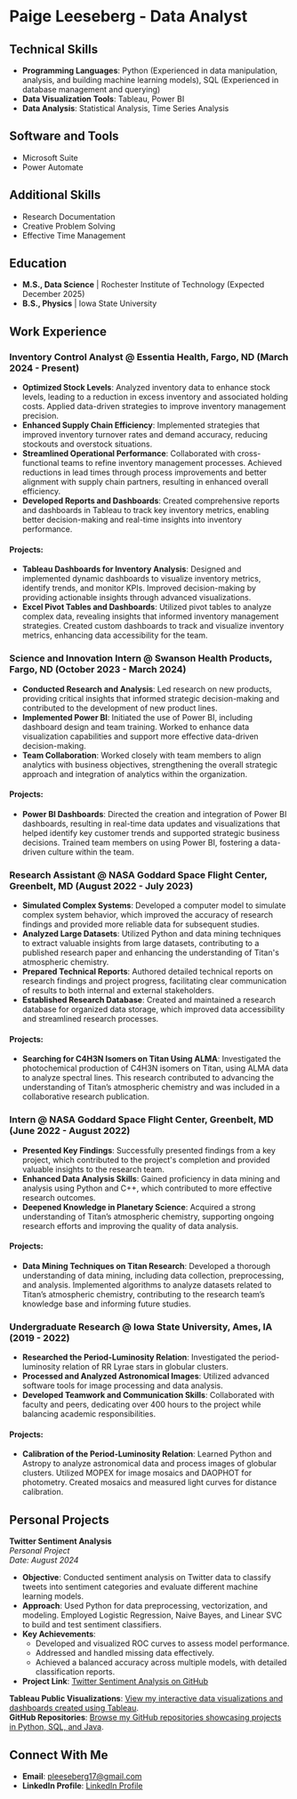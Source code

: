 # Paige Leeseberg - Data Analyst

## Technical Skills
- **Programming Languages**: Python (Experienced in data manipulation, analysis, and building machine learning models), SQL (Experienced in database management and querying)
- **Data Visualization Tools**: Tableau, Power BI
- **Data Analysis**: Statistical Analysis, Time Series Analysis

## Software and Tools
- Microsoft Suite
- Power Automate

## Additional Skills
- Research Documentation
- Creative Problem Solving
- Effective Time Management

## Education
- **M.S., Data Science** | Rochester Institute of Technology (Expected December 2025)
- **B.S., Physics** | Iowa State University

## Work Experience

### Inventory Control Analyst @ Essentia Health, Fargo, ND (March 2024 - Present)
- **Optimized Stock Levels**: Analyzed inventory data to enhance stock levels, leading to a reduction in excess inventory and associated holding costs. Applied data-driven strategies to improve inventory management precision.
- **Enhanced Supply Chain Efficiency**: Implemented strategies that improved inventory turnover rates and demand accuracy, reducing stockouts and overstock situations.
- **Streamlined Operational Performance**: Collaborated with cross-functional teams to refine inventory management processes. Achieved reductions in lead times through process improvements and better alignment with supply chain partners, resulting in enhanced overall efficiency.
- **Developed Reports and Dashboards**: Created comprehensive reports and dashboards in Tableau to track key inventory metrics, enabling better decision-making and real-time insights into inventory performance.

#### Projects:
- **Tableau Dashboards for Inventory Analysis**: Designed and implemented dynamic dashboards to visualize inventory metrics, identify trends, and monitor KPIs. Improved decision-making by providing actionable insights through advanced visualizations.
- **Excel Pivot Tables and Dashboards**: Utilized pivot tables to analyze complex data, revealing insights that informed inventory management strategies. Created custom dashboards to track and visualize inventory metrics, enhancing data accessibility for the team.

### Science and Innovation Intern @ Swanson Health Products, Fargo, ND (October 2023 - March 2024)
- **Conducted Research and Analysis**: Led research on new products, providing critical insights that informed strategic decision-making and contributed to the development of new product lines.
- **Implemented Power BI**: Initiated the use of Power BI, including dashboard design and team training. Worked to enhance data visualization capabilities and support more effective data-driven decision-making.
- **Team Collaboration**: Worked closely with team members to align analytics with business objectives, strengthening the overall strategic approach and integration of analytics within the organization.

#### Projects:
- **Power BI Dashboards**: Directed the creation and integration of Power BI dashboards, resulting in real-time data updates and visualizations that helped identify key customer trends and supported strategic business decisions. Trained team members on using Power BI, fostering a data-driven culture within the team.

### Research Assistant @ NASA Goddard Space Flight Center, Greenbelt, MD (August 2022 - July 2023)
- **Simulated Complex Systems**: Developed a computer model to simulate complex system behavior, which improved the accuracy of research findings and provided more reliable data for subsequent studies.
- **Analyzed Large Datasets**: Utilized Python and data mining techniques to extract valuable insights from large datasets, contributing to a published research paper and enhancing the understanding of Titan's atmospheric chemistry.
- **Prepared Technical Reports**: Authored detailed technical reports on research findings and project progress, facilitating clear communication of results to both internal and external stakeholders.
- **Established Research Database**: Created and maintained a research database for organized data storage, which improved data accessibility and streamlined research processes.

#### Projects:
- **Searching for C4H3N Isomers on Titan Using ALMA**: Investigated the photochemical production of C4H3N isomers on Titan, using ALMA data to analyze spectral lines. This research contributed to advancing the understanding of Titan’s atmospheric chemistry and was included in a collaborative research publication.

### Intern @ NASA Goddard Space Flight Center, Greenbelt, MD (June 2022 - August 2022)
- **Presented Key Findings**: Successfully presented findings from a key project, which contributed to the project's completion and provided valuable insights to the research team.
- **Enhanced Data Analysis Skills**: Gained proficiency in data mining and analysis using Python and C++, which contributed to more effective research outcomes.
- **Deepened Knowledge in Planetary Science**: Acquired a strong understanding of Titan’s atmospheric chemistry, supporting ongoing research efforts and improving the quality of data analysis.

#### Projects:
- **Data Mining Techniques on Titan Research**: Developed a thorough understanding of data mining, including data collection, preprocessing, and analysis. Implemented algorithms to analyze datasets related to Titan’s atmospheric chemistry, contributing to the research team’s knowledge base and informing future studies.

### Undergraduate Research @ Iowa State University, Ames, IA (2019 - 2022)
- **Researched the Period-Luminosity Relation**: Investigated the period-luminosity relation of RR Lyrae stars in globular clusters.
- **Processed and Analyzed Astronomical Images**: Utilized advanced software tools for image processing and data analysis.
- **Developed Teamwork and Communication Skills**: Collaborated with faculty and peers, dedicating over 400 hours to the project while balancing academic responsibilities.

#### Projects:
- **Calibration of the Period-Luminosity Relation**: Learned Python and Astropy to analyze astronomical data and process images of globular clusters. Utilized MOPEX for image mosaics and DAOPHOT for photometry. Created mosaics and measured light curves for distance calibration.

## Personal Projects

**Twitter Sentiment Analysis**  
*Personal Project*  
*Date: August 2024*  
- **Objective**: Conducted sentiment analysis on Twitter data to classify tweets into sentiment categories and evaluate different machine learning models.
- **Approach**: Used Python for data preprocessing, vectorization, and modeling. Employed Logistic Regression, Naive Bayes, and Linear SVC to build and test sentiment classifiers.
- **Key Achievements**:
  - Developed and visualized ROC curves to assess model performance.
  - Addressed and handled missing data effectively.
  - Achieved a balanced accuracy across multiple models, with detailed classification reports.
- **Project Link**: [Twitter Sentiment Analysis on GitHub](https://github.com/pleeseberg/Python-Projects/tree/main/Twitter_Sentiment_Analysis)

**Tableau Public Visualizations**: [View my interactive data visualizations and dashboards created using Tableau](https://public.tableau.com/app/profile/paige.leeseberg/vizzes).  
**GitHub Repositories**: [Browse my GitHub repositories showcasing projects in Python, SQL, and Java](https://github.com/pleeseberg).

## Connect With Me
- **Email**: pleeseberg17@gmail.com
- **LinkedIn Profile**: [LinkedIn Profile](https://www.linkedin.com/in/paige-leeseberg-51b926287/)
